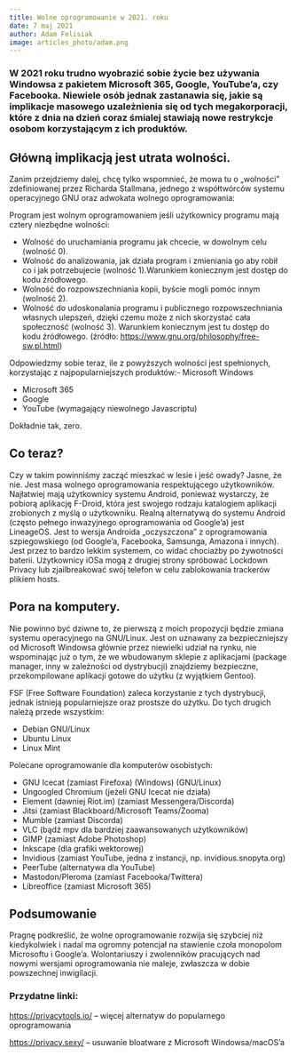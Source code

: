 ```yaml
---
title: Wolne oprogramowanie w 2021. roku
date: 7 maj 2021
author: Adam Felisiak
image: articles_photo/adam.png
---
```



### W 2021 roku trudno wyobrazić sobie życie bez używania Windowsa z pakietem Microsoft 365, Google, YouTube’a, czy Facebooka. Niewiele osób jednak zastanawia się, jakie są implikacje masowego uzależnienia się od tych megakorporacji, które z dnia na dzień coraz śmialej stawiają nowe restrykcje osobom korzystającym z ich produktów.


## Główną implikacją jest utrata wolności.

Zanim przejdziemy dalej, chcę tylko wspomnieć, że mowa tu o „wolności” zdefiniowanej przez Richarda Stallmana, jednego z współtwórców systemu operacyjnego GNU oraz adwokata wolnego oprogramowania:

Program jest wolnym oprogramowaniem jeśli użytkownicy programu mają cztery niezbędne wolności:
- Wolność do uruchamiania programu jak chcecie, w dowolnym celu (wolność 0).
- Wolność do analizowania, jak działa program i zmieniania go aby robił co i jak potrzebujecie (wolność 1).Warunkiem koniecznym jest dostęp do kodu źródłowego.
- Wolność do rozpowszechniania kopii, byście mogli pomóc innym (wolność 2).
- Wolność do udoskonalania programu i publicznego rozpowszechniania własnych ulepszeń, dzięki czemu może z nich skorzystać cała społeczność (wolność 3). Warunkiem koniecznym jest tu dostęp do kodu źródłowego.
(źródło: https://www.gnu.org/philosophy/free-sw.pl.html)

Odpowiedzmy sobie teraz, ile z powyższych wolności jest spełnionych, korzystając z najpopularniejszych produktów:- Microsoft Windows
- Microsoft 365
- Google
- YouTube (wymagający niewolnego Javascriptu)

Dokładnie tak, zero.



## Co teraz?

Czy w takim powinniśmy zacząć mieszkać w lesie i jeść owady? Jasne, że nie. Jest masa wolnego oprogramowania respektującego użytkowników. Najłatwiej mają użytkownicy systemu Android, ponieważ wystarczy, że pobiorą aplikację F-Droid, która jest swojego rodzaju katalogiem aplikacji zrobionych z myślą o użytkowniku.
Realną alternatywą do systemu Android (często pełnego inwazyjnego oprogramowania od Google’a) jest LineageOS. Jest to wersja Androida „oczyszczona” z oprogramowania szpiegowskiego (od Google’a, Facebooka, Samsunga, Amazona i innych). Jest przez to bardzo lekkim systemem, co widać chociażby po żywotności baterii.
Użytkownicy iOSa mogą z drugiej strony spróbować Lockdown Privacy lub zjailbreakować swój telefon w celu zablokowania trackerów plikiem hosts.





## Pora na komputery.

Nie powinno być dziwne to, że pierwszą z moich propozycji będzie zmiana systemu operacyjnego na GNU/Linux. Jest on uznawany za bezpieczniejszy od Microsoft Windowsa głównie przez niewielki udział na rynku, nie wspominając już o tym, że we wbudowanym sklepie z aplikacjami (package manager, inny w zależności od dystrybucji) znajdziemy bezpieczne, przekompilowane aplikacji gotowe do użytku (z wyjątkiem Gentoo).

FSF (Free Software Foundation) zaleca korzystanie z tych dystrybucji, jednak istnieją popularniejsze oraz prostsze do użytku. Do tych drugich należą przede wszystkim:
- Debian GNU/Linux
- Ubuntu Linux
- Linux Mint


Polecane oprogramowanie dla komputerów osobistych:
- GNU Icecat (zamiast Firefoxa) (Windows) (GNU/Linux)
- Ungoogled Chromium (jeżeli GNU Icecat nie działa)
- Element (dawniej Riot.im) (zamiast Messengera/Discorda)
- Jitsi (zamiast Blackboard/Microsoft Teams/Zooma)
- Mumble (zamiast Discorda)
- VLC (bądź mpv dla bardziej zaawansowanych użytkowników)
- GIMP (zamiast Adobe Photoshop)
- Inkscape (dla grafiki wektorowej)
- Invidious (zamiast YouTube, jedna z instancji, np. invidious.snopyta.org)
- PeerTube (alternatywa dla YouTube)
- Mastodon/Pleroma (zamiast Facebooka/Twittera)
- Libreoffice (zamiast Microsoft 365)



## Podsumowanie

Pragnę podkreślić, że wolne oprogramowanie rozwija się szybciej niż kiedykolwiek i nadal ma ogromny potencjał na stawienie czoła monopolom Microsoftu i Google’a. Wolontariuszy i zwolenników pracujących nad nowymi wersjami oprogramowania nie maleje, zwłaszcza w dobie powszechnej inwigilacji.

### Przydatne linki:

https://privacytools.io/ – więcej alternatyw do popularnego oprogramowania

https://privacy.sexy/ – usuwanie bloatware z Microsoft Windowsa/macOS’a


